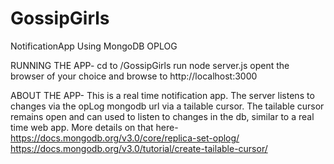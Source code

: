 # GossipGirls
NotificationApp Using MongoDB OPLOG

RUNNING THE APP-
cd to /GossipGirls
run node server.js
opent the browser of your choice and browse to http://localhost:3000

ABOUT THE APP-
This is a real time notification app. The server listens to changes via the opLog mongodb url via a tailable cursor. The tailable
cursor remains open and can used to listen to changes in the db, similar to a real time web app.
More details on that here- 
https://docs.mongodb.org/v3.0/core/replica-set-oplog/
https://docs.mongodb.org/v3.0/tutorial/create-tailable-cursor/
